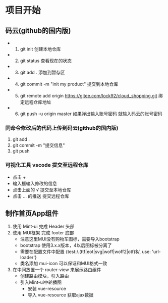 # 项目开始
## 码云(github的国内版)
+ 1. git init  创建本地仓库
+ 2. git status 查看现在的状态
+ 3. git add . 添加到暂存区
+ 4. git commit -m "init my product" 提交到本地仓库
+ 5. git remote add origin https://gitee.com/lock92/cloud_shopping.git 绑定远程仓库地址
+ 6. git push -u origin master  如果弹出输入账号密码 就输入码云的账号密码

### 同命令修改后的代码上传到码云(github的国内版)
1. git add .
2. git commit -m "提交信息"
3. git push

### 可视化工具 vscode 提交至远程仓库
 * 点击 +
 * 输入框输入修改的信息
 * 点击上面的 √ 提交至本地仓库
 * 点击 ... 的推送 提交远程仓库

## 制作首页App组件
1. 使用 Mint-ui 完成 Header 头部
2. 使用 MUI框架 完成 footer 底部
    + 注意这里MUI没有购物车图标，需要导入bootstrap
    + bootstrap 使用3.x.x版本，4以后图标被分离了
    + 需要在配置文件中配置 {test:/\.(ttf|eot|svg|woff|woff2|otf)$/, use: 'url-loader'}
    + 类名添加 mui-icon 可以保证和MUI格式一致
3. 在中间放置一个 router-view 来展示路由组件 
    + 创建路由模块，引入路由
    + 引入Mint-ui中轮播图
        - 安装 vue-resource
        - 导入 vue-resource  获取ajax数据